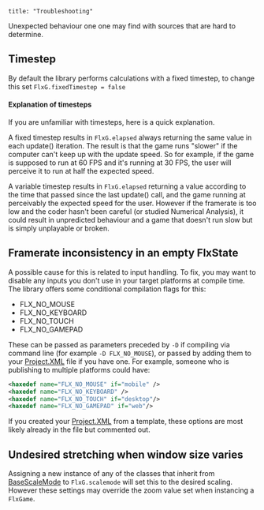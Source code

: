 ```
title: "Troubleshooting"
```
Unexpected behaviour one one may find with sources that are hard to determine.

## Timestep

By default the library performs calculations with a fixed timestep, to change this set `FlxG.fixedTimestep = false`

#### Explanation of timesteps

If you are unfamiliar with timesteps, here is a quick explanation.

A fixed timestep results in `FlxG.elapsed` always returning the same value in each update() iteration. The result is that the game runs "slower" if the computer can't keep up with the update speed. So for example, if the game is supposed to run at 60 FPS and it's running at 30 FPS, the user will perceive it to run at half the expected speed.

A variable timestep results in `FlxG.elapsed` returning a value according to the time that passed since the last update() call, and the game running at perceivably the expected speed for the user. However if the framerate is too low and the coder hasn't been careful (or studied Numerical Analysis), it could result in unpredicted behaviour and a game that doesn't run slow but is simply unplayable or broken.

## Framerate inconsistency in an empty FlxState

A possible cause for this is related to input handling. To fix, you may want to disable any inputs you don't use in your target platforms at compile time.
The library offers some conditional compilation flags for this:
* FLX_NO_MOUSE
* FLX_NO_KEYBOARD
* FLX_NO_TOUCH
* FLX_NO_GAMEPAD

These can be passed as parameters preceded by `-D` if compiling via command line (for example `-D FLX_NO_MOUSE`), or passed by adding them to your [Project.XML](documentation/openfl-project-xml-format/) file if you have one. For example, someone who is publishing to multiple platforms could have:

``` xml
<haxedef name="FLX_NO_MOUSE" if="mobile" />
<haxedef name="FLX_NO_KEYBOARD" />
<haxedef name="FLX_NO_TOUCH" if="desktop"/>
<haxedef name="FLX_NO_GAMEPAD" if="web"/>
```
If you created your [Project.XML](documentation/openfl-project-xml-format/) from a template, these options are most likely already in the file but commented out.

## Undesired stretching when window size varies

Assigning a new instance of any of the classes that inherit from [BaseScaleMode](http://api.haxeflixel.com/flixel/system/scaleModes/BaseScaleMode.html) to `FlxG.scalemode` will set this to the desired scaling. However these settings may override the zoom value set when instancing a `FlxGame`.
